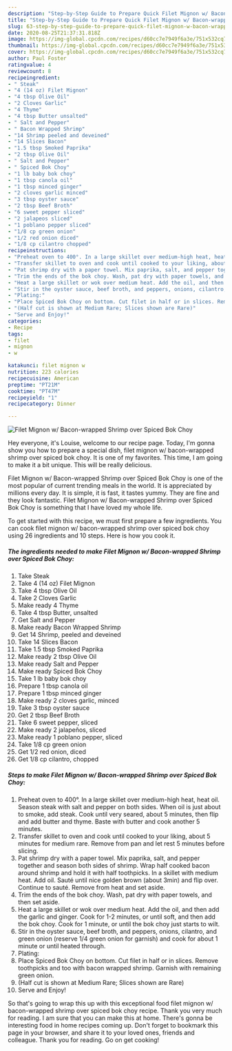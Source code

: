 ```yaml
---
description: "Step-by-Step Guide to Prepare Quick Filet Mignon w/ Bacon-wrapped Shrimp over Spiced Bok Choy"
title: "Step-by-Step Guide to Prepare Quick Filet Mignon w/ Bacon-wrapped Shrimp over Spiced Bok Choy"
slug: 63-step-by-step-guide-to-prepare-quick-filet-mignon-w-bacon-wrapped-shrimp-over-spiced-bok-choy
date: 2020-08-25T21:37:31.818Z
image: https://img-global.cpcdn.com/recipes/d60cc7e7949f6a3e/751x532cq70/filet-mignon-w-bacon-wrapped-shrimp-over-spiced-bok-choy-recipe-main-photo.jpg
thumbnail: https://img-global.cpcdn.com/recipes/d60cc7e7949f6a3e/751x532cq70/filet-mignon-w-bacon-wrapped-shrimp-over-spiced-bok-choy-recipe-main-photo.jpg
cover: https://img-global.cpcdn.com/recipes/d60cc7e7949f6a3e/751x532cq70/filet-mignon-w-bacon-wrapped-shrimp-over-spiced-bok-choy-recipe-main-photo.jpg
author: Paul Foster
ratingvalue: 4
reviewcount: 8
recipeingredient:
- " Steak"
- "4 (14 oz) Filet Mignon"
- "4 tbsp Olive Oil"
- "2 Cloves Garlic"
- "4 Thyme"
- "4 tbsp Butter unsalted"
- " Salt and Pepper"
- " Bacon Wrapped Shrimp"
- "14 Shrimp peeled and deveined"
- "14 Slices Bacon"
- "1.5 tbsp Smoked Paprika"
- "2 tbsp Olive Oil"
- " Salt and Pepper"
- " Spiced Bok Choy"
- "1 lb baby bok choy"
- "1 tbsp canola oil"
- "1 tbsp minced ginger"
- "2 cloves garlic minced"
- "3 tbsp oyster sauce"
- "2 tbsp Beef Broth"
- "6 sweet pepper sliced"
- "2 jalapeos sliced"
- "1 poblano pepper sliced"
- "1/8 cp green onion"
- "1/2 red onion diced"
- "1/8 cp cilantro chopped"
recipeinstructions:
- "Preheat oven to 400°. In a large skillet over medium-high heat, heat oil. Season steak with salt and pepper on both sides. When oil is just about to smoke, add steak. Cook until very seared, about 5 minutes, then flip and add butter and thyme. Baste with butter and cook another 5 minutes."
- "Transfer skillet to oven and cook until cooked to your liking, about 5 minutes for medium rare. Remove from pan and let rest 5 minutes before slicing."
- "Pat shrimp dry with a paper towel. Mix paprika, salt, and pepper together and season both sides of shrimp. Wrap half cooked bacon around shrimp and hold it with half toothpicks. In a skillet with medium heat. Add oil. Sauté until nice golden brown (about 3min) and flip over. Continue to sauté. Remove from heat and set aside."
- "Trim the ends of the bok choy. Wash, pat dry with paper towels, and then set aside."
- "Heat a large skillet or wok over medium heat. Add the oil, and then add the garlic and ginger. Cook for 1-2 minutes, or until soft, and then add the bok choy. Cook for 1 minute, or until the bok choy just starts to wilt."
- "Stir in the oyster sauce, beef broth, and peppers, onions, cilantro, and green onion (reserve 1/4 green onion for garnish) and cook for about 1 minute or until heated through."
- "Plating:"
- "Place Spiced Bok Choy on bottom. Cut filet in half or in slices. Remove toothpicks and too with bacon wrapped shrimp. Garnish with remaining green onion."
- "(Half cut is shown at Medium Rare; Slices shown are Rare)"
- "Serve and Enjoy!"
categories:
- Recipe
tags:
- filet
- mignon
- w

katakunci: filet mignon w 
nutrition: 223 calories
recipecuisine: American
preptime: "PT21M"
cooktime: "PT47M"
recipeyield: "1"
recipecategory: Dinner

---
```



![Filet Mignon w/ Bacon-wrapped Shrimp over Spiced Bok Choy](https://img-global.cpcdn.com/recipes/d60cc7e7949f6a3e/751x532cq70/filet-mignon-w-bacon-wrapped-shrimp-over-spiced-bok-choy-recipe-main-photo.jpg)

Hey everyone, it's Louise, welcome to our recipe page. Today, I'm gonna show you how to prepare a special dish, filet mignon w/ bacon-wrapped shrimp over spiced bok choy. It is one of my favorites. This time, I am going to make it a bit unique. This will be really delicious.

Filet Mignon w/ Bacon-wrapped Shrimp over Spiced Bok Choy is one of the most popular of current trending meals in the world. It is appreciated by millions every day. It is simple, it is fast, it tastes yummy. They are fine and they look fantastic. Filet Mignon w/ Bacon-wrapped Shrimp over Spiced Bok Choy is something that I have loved my whole life.




To get started with this recipe, we must first prepare a few ingredients. You can cook filet mignon w/ bacon-wrapped shrimp over spiced bok choy using 26 ingredients and 10 steps. Here is how you cook it.

<!--inarticleads1-->

##### The ingredients needed to make Filet Mignon w/ Bacon-wrapped Shrimp over Spiced Bok Choy:

1. Take  Steak
1. Take 4 (14 oz) Filet Mignon
1. Take 4 tbsp Olive Oil
1. Take 2 Cloves Garlic
1. Make ready 4 Thyme
1. Take 4 tbsp Butter, unsalted
1. Get  Salt and Pepper
1. Make ready  Bacon Wrapped Shrimp
1. Get 14 Shrimp, peeled and deveined
1. Take 14 Slices Bacon
1. Take 1.5 tbsp Smoked Paprika
1. Make ready 2 tbsp Olive Oil
1. Make ready  Salt and Pepper
1. Make ready  Spiced Bok Choy
1. Take 1 lb baby bok choy
1. Prepare 1 tbsp canola oil
1. Prepare 1 tbsp minced ginger
1. Make ready 2 cloves garlic, minced
1. Take 3 tbsp oyster sauce
1. Get 2 tbsp Beef Broth
1. Take 6 sweet pepper, sliced
1. Make ready 2 jalapeños, sliced
1. Make ready 1 poblano pepper, sliced
1. Take 1/8 cp green onion
1. Get 1/2 red onion, diced
1. Get 1/8 cp cilantro, chopped




<!--inarticleads2-->

##### Steps to make Filet Mignon w/ Bacon-wrapped Shrimp over Spiced Bok Choy:

1. Preheat oven to 400°. In a large skillet over medium-high heat, heat oil. Season steak with salt and pepper on both sides. When oil is just about to smoke, add steak. Cook until very seared, about 5 minutes, then flip and add butter and thyme. Baste with butter and cook another 5 minutes.
1. Transfer skillet to oven and cook until cooked to your liking, about 5 minutes for medium rare. Remove from pan and let rest 5 minutes before slicing.
1. Pat shrimp dry with a paper towel. Mix paprika, salt, and pepper together and season both sides of shrimp. Wrap half cooked bacon around shrimp and hold it with half toothpicks. In a skillet with medium heat. Add oil. Sauté until nice golden brown (about 3min) and flip over. Continue to sauté. Remove from heat and set aside.
1. Trim the ends of the bok choy. Wash, pat dry with paper towels, and then set aside.
1. Heat a large skillet or wok over medium heat. Add the oil, and then add the garlic and ginger. Cook for 1-2 minutes, or until soft, and then add the bok choy. Cook for 1 minute, or until the bok choy just starts to wilt.
1. Stir in the oyster sauce, beef broth, and peppers, onions, cilantro, and green onion (reserve 1/4 green onion for garnish) and cook for about 1 minute or until heated through.
1. Plating:
1. Place Spiced Bok Choy on bottom. Cut filet in half or in slices. Remove toothpicks and too with bacon wrapped shrimp. Garnish with remaining green onion.
1. (Half cut is shown at Medium Rare; Slices shown are Rare)
1. Serve and Enjoy!




So that's going to wrap this up with this exceptional food filet mignon w/ bacon-wrapped shrimp over spiced bok choy recipe. Thank you very much for reading. I am sure that you can make this at home. There's gonna be interesting food in home recipes coming up. Don't forget to bookmark this page in your browser, and share it to your loved ones, friends and colleague. Thank you for reading. Go on get cooking!
